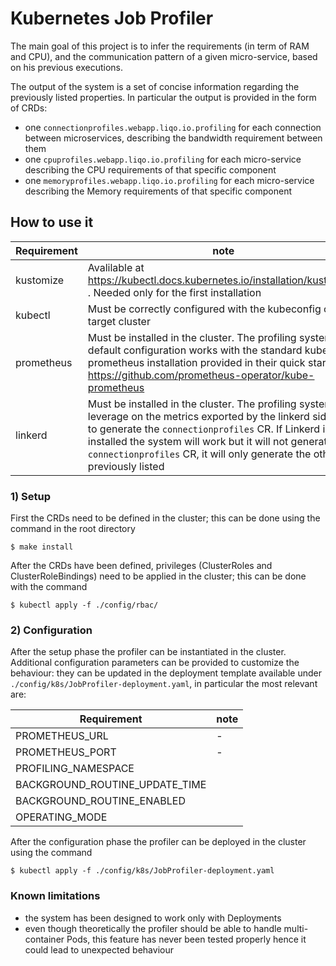 # Kubernetes Job Profiler
The main goal of this project is to infer the requirements (in term of RAM and CPU), and the communication pattern of a given micro-service, based on his previous executions.

The output of the system is a set of concise information regarding the previously listed properties. In particular the output is provided in the form of CRDs:
 - one `connectionprofiles.webapp.liqo.io.profiling` for each connection between microservices, describing the bandwidth requirement between them
 - one `cpuprofiles.webapp.liqo.io.profiling` for each micro-service describing the CPU requirements of that specific component
 - one `memoryprofiles.webapp.liqo.io.profiling` for each micro-service describing the Memory requirements of that specific component
 
## How to use it

Requirement | note 
--- | --- 
kustomize | Avalilable at https://kubectl.docs.kubernetes.io/installation/kustomize/ . Needed only for the first installation
kubectl | Must be correctly configured with the kubeconfig of the target cluster
prometheus | Must be installed in the cluster. The profiling system default configuration works with the standard kube-prometheus installation provided in their quick start guide https://github.com/prometheus-operator/kube-prometheus
linkerd | Must be installed in the cluster. The profiling system leverage on the metrics exported by the linkerd sidecar to generate the `connectionprofiles` CR. If Linkerd is not installed the system will work but it will not generate any `connectionprofiles` CR, it will only generate the other two previously listed

### 1) Setup
First the CRDs need to be defined in the cluster; this can be done using the command in the root directory

```shell
$ make install
```

After the CRDs have been defined, privileges (ClusterRoles and ClusterRoleBindings) need to be applied in the cluster; this can be done with the command 

```shell
$ kubectl apply -f ./config/rbac/
``` 

### 2) Configuration
After the setup phase the profiler can be instantiated in the cluster. Additional configuration parameters can be provided to customize the behaviour: they can be updated in the deployment template available under `./config/k8s/JobProfiler-deployment.yaml`, in particular the most relevant are:

Requirement | note 
--- | --- 
PROMETHEUS_URL | -
PROMETHEUS_PORT | -
PROFILING_NAMESPACE | 
BACKGROUND_ROUTINE_UPDATE_TIME | 
BACKGROUND_ROUTINE_ENABLED | 
OPERATING_MODE | 

After the configuration phase the profiler can be deployed in the cluster using the command 

```shell
$ kubectl apply -f ./config/k8s/JobProfiler-deployment.yaml
``` 

### Known limitations
- the system has been designed to work only with Deployments
- even though theoretically the profiler should be able to handle multi-container Pods, this feature has never been tested properly hence it could lead to unexpected behaviour